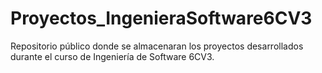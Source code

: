 # Proyectos_IngenieraSoftware6CV3
Repositorio público donde se almacenaran los proyectos desarrollados durante el curso de Ingeniería de Software 6CV3.
